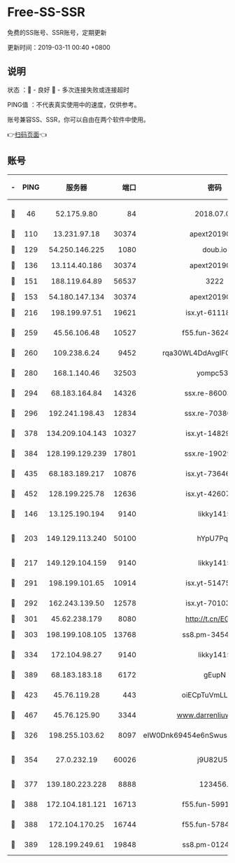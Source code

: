 # Free-SS-SSR

免费的SS账号、SSR账号，定期更新

更新时间：2019-03-11 00:40 +0800

## 说明

状态     ：🙂 - 良好 🙁 - 多次连接失败或连接超时

PING值   ：不代表真实使用中的速度，仅供参考。

账号兼容SS、SSR，你可以自由在两个软件中使用。

👉[扫码页面](https://liesauer.github.io/Free-SS-SSR/)👈

## 账号

|-|PING|服务器|端口|密码|加密方式|区域|
|:----:|:----:|:-----:|-----:|:----:|:----:|:----:|
|🙂|46|52.175.9.80|84|2018.07.07|chacha20-ietf-poly1305|HK|
|🙂|110|13.231.97.18|30374|apext2019006|chacha20|JP|
|🙂|129|54.250.146.225|1080|doub.io|aes-256-cfb|JP|
|🙂|136|13.114.40.186|30374|apext2019006|chacha20|JP|
|🙂|151|188.119.64.89|56537|3222|aes-256-cfb|RU|
|🙂|153|54.180.147.134|30374|apext2019006|chacha20|KR|
|🙂|216|198.199.97.51|19621|isx.yt-61118042|aes-256-cfb|US|
|🙂|259|45.56.106.48|10527|f55.fun-36242266|aes-256-cfb|US|
|🙂|260|109.238.6.24|9452|rqa30WL4DdAvgIFG6Fs3znzTa|aes-256-cfb|FR|
|🙂|280|168.1.140.46|32503|yompc535|aes-256-cfb|AU|
|🙂|294|68.183.164.84|14326|ssx.re-86003792|aes-256-cfb|US|
|🙂|296|192.241.198.43|12834|ssx.re-70380369|aes-256-cfb|US|
|🙂|378|134.209.104.143|10327|isx.yt-14829527|aes-256-cfb|SG|
|🙂|384|128.199.129.239|17801|ssx.re-19029637|aes-256-cfb|SG|
|🙂|435|68.183.189.217|10876|isx.yt-73646645|aes-256-cfb|SG|
|🙂|452|128.199.225.78|12636|isx.yt-42607822|aes-256-cfb|SG|
|🙂|146|13.125.190.194|9140|likky1415|aes-256-cfb|KR|
|🙂|203|149.129.113.240|50100|hYpU7PqP|chacha20-ietf-poly1305|CN|
|🙂|217|149.129.104.159|9140|likky1415|aes-256-cfb|HK|
|🙂|291|198.199.101.65|10914|isx.yt-51475451|aes-256-cfb|US|
|🙂|292|162.243.139.50|12578|isx.yt-70103288|aes-256-cfb|US|
|🙂|301|45.62.238.179|8080|http://t.cn/EGJIyrl|rc4-md5|CA|
|🙂|303|198.199.108.105|13768|ss8.pm-34548033|aes-256-cfb|US|
|🙂|334|172.104.98.27|9140|likky1415|aes-256-cfb|JP|
|🙂|389|68.183.183.18|6172|gEupN|aes-256-cfb|SG|
|🙂|423|45.76.119.28|443|oiECpTuVmLLxk4Ts|aes-256-cfb|AU|
|🙂|467|45.76.125.90|3344|www.darrenliuwei.com|aes-256-cfb|AU|
|🙁|326|198.255.103.62|8097|eIW0Dnk69454e6nSwuspv9DmS201tQ0D|aes-256-cfb|US|
|🙁|354|27.0.232.19|60026|j9U82U53|xchacha20-ietf-poly1305|HK|
|🙁|377|139.180.223.228|8888|123456..|aes-256-cfb|JP|
|🙁|388|172.104.181.121|16713|f55.fun-59911969|aes-256-cfb|SG|
|🙁|388|172.104.170.25|16744|f55.fun-57847062|aes-256-cfb|SG|
|🙁|389|128.199.249.61|19848|ss8.pm-01244950|aes-256-cfb|SG|
